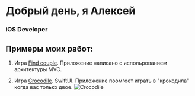 # Добрый день, я Алексей
### iOS Developer <img height="15" width="15" src="https://cdn.simpleicons.org/Apple/yellow"/>

## Примеры моих работ:

1. Игра [Find couple](https://github.com/BuAleksey/Find-couple.git).
Приложение написано с испольpованием архитектуры MVC.


2. Игра [Crocodile](https://github.com/BuAleksey/Crocodile.git).
SwiftUI.
Приложение поомгоет играть в "крокодила" когда вас только двое.
![Crocodile](https://user-images.githubusercontent.com/97629184/220196132-c7617a7c-df75-4938-bca6-48c9383a3f0f.gif)
